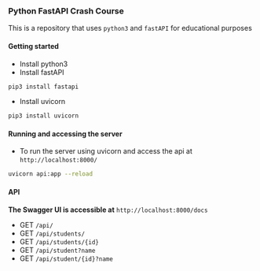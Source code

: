 ### Python FastAPI Crash Course

This is a repository that uses `python3` and `fastAPI` for educational purposes

#### Getting started

- Install python3
- Install fastAPI

```bash
pip3 install fastapi
```

- Install uvicorn

```bash
pip3 install uvicorn
```

#### Running and accessing the server

- To run the server using uvicorn and access the api at `http://localhost:8000/`

```bash
uvicorn api:app --reload
```

#### API

**The Swagger UI is accessible at** `http://localhost:8000/docs`

- GET `/api/`
- GET `/api/students/`
- GET `/api/students/{id}`
- GET `/api/student?name`
- GET `/api/student/{id}?name`
